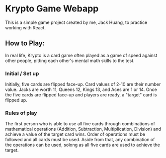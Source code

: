 # Krypto Game Webapp

This is a simple game project created by me, Jack Huang, to practice working with React.

## How to Play:

In real life, Krypto is a card game often played as a game of speed against other people, pitting each other's mental math skills to the test.

### Initial / Set up
Initially, five cards are flipped face-up. Card values of 2-10 are their number value. Jacks are worth 11, Queens 12, Kings 13, and Aces are 1 or 14.
Once the five cards are flipped face-up and players are ready, a "target" card is flipped up.

### Rules of play

The first person who is able to use all five cards through combinations of mathematical operations (Addition, Subtraction, Multiplication, Division) and achieve a value of the target card wins. Order of operations must be followed and all cards must be used. Aside from that, any combination of the operations can be used, solong as all five cards are used to achieve the target.



